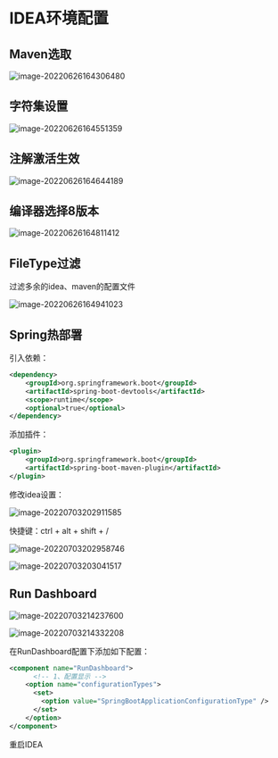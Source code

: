 # IDEA环境配置

## Maven选取

![image-20220626164306480](C:\Users\19007\AppData\Roaming\Typora\typora-user-images\image-20220626164306480.png)



## 字符集设置

![image-20220626164551359](C:\Users\19007\AppData\Roaming\Typora\typora-user-images\image-20220626164551359.png)



## 注解激活生效

![image-20220626164644189](C:\Users\19007\AppData\Roaming\Typora\typora-user-images\image-20220626164644189.png)



## 编译器选择8版本

![image-20220626164811412](C:\Users\19007\AppData\Roaming\Typora\typora-user-images\image-20220626164811412.png)



## FileType过滤

过滤多余的idea、maven的配置文件

![image-20220626164941023](C:\Users\19007\AppData\Roaming\Typora\typora-user-images\image-20220626164941023.png)



## Spring热部署

引入依赖：

```xml
<dependency>
    <groupId>org.springframework.boot</groupId>
    <artifactId>spring-boot-devtools</artifactId>
    <scope>runtime</scope>
    <optional>true</optional>
</dependency>
```



添加插件：

```xml
<plugin>
    <groupId>org.springframework.boot</groupId>
    <artifactId>spring-boot-maven-plugin</artifactId>
</plugin>
```



修改idea设置：

![image-20220703202911585](C:\Users\19007\AppData\Roaming\Typora\typora-user-images\image-20220703202911585.png)



快捷键：ctrl + alt + shift + /

![image-20220703202958746](C:\Users\19007\AppData\Roaming\Typora\typora-user-images\image-20220703202958746.png)

![image-20220703203041517](C:\Users\19007\AppData\Roaming\Typora\typora-user-images\image-20220703203041517.png)



## Run Dashboard

![image-20220703214237600](C:\Users\19007\AppData\Roaming\Typora\typora-user-images\image-20220703214237600.png)



![image-20220703214332208](C:\Users\19007\AppData\Roaming\Typora\typora-user-images\image-20220703214332208.png)



在RunDashboard配置下添加如下配置：

```xml
<component name="RunDashboard">
      <!-- 1、配置显示 -->
    <option name="configurationTypes">
      <set>
        <option value="SpringBootApplicationConfigurationType" />
      </set>
    </option>
</component>
```

重启IDEA